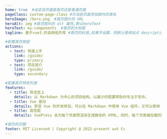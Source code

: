 ```yaml
---
home: true  #设定该页面是首页还是普通页面
pageClass: custom-page-class #为当前页面添加额外的类名
heroImage: /hero.png  #首页图片的 URL 
heroAlt: img #首页图片的 alt 属性,默认heroText
heroText: my-components  #首页的大标题
tagline: 基于vue3.的自用组件库 #首页的标语,如果不设置，则默认使用站点 description 

#配置首页按钮
actions: 
  - text: 快速上手
    link: /guide/
    type: primary
  - text: 项目简介
    link: /guide/
    type: secondary

#配置首页特性列表
features:
  - title: 简洁至上
    details: 以 Markdown 为中心的项目结构，以最少的配置帮助你专注于写作。
  - title: Vue 驱动
    details: 享受 Vue 的开发体验，可以在 Markdown 中使用 Vue 组件，又可以使用 Vue 来开发自定义主题。
  - title: 高性能
    details: VuePress 会为每个页面预渲染生成静态的 HTML，同时，每个页面被加载的时候，将作为 SPA 运行。

#首页的页脚
footer: MIT Licensed | Copyright @ 2022-present uut Cc
---
```



